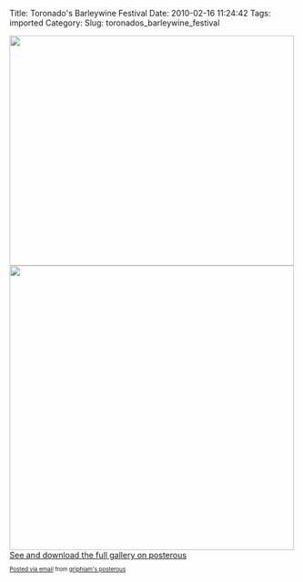 Title: Toronado's Barleywine Festival
Date: 2010-02-16 11:24:42
Tags: imported
Category: 
Slug: toronados_barleywine_festival

<div class='posterous_autopost'><a href='http://posterous.com/getfile/files.posterous.com/griphiam/EgX0XduksudHoyKdXF1Q6cLpFwBIgiq4Q9nBXYUD4vBqXlTlTDE7jCcb40vQ/photo.jpg'><img src="http://posterous.com/getfile/files.posterous.com/griphiam/KJEjSer27vorRbKGkYfOwLrsMS0RsGpNtsTfWPhHorovWJXWd1fYlBCSF79J/photo.jpg.scaled.500.jpg" width="500" height="404"/></a> <a href='http://posterous.com/getfile/files.posterous.com/griphiam/H9la4m3C1ysAk6AHjupMo3RHCfVLUx6NEv1rTqIf045V80eQRtp1bOon8eIH/photo_2.jpg'><img src="http://posterous.com/getfile/files.posterous.com/griphiam/qcidxhXqXRUgqnBhtUvMUBZ0VVEX6FX5WgKFiYTlH7xO0pwveRkP3IVCXBMr/photo_2.jpg.scaled.500.jpg" width="500" height="500"/></a> <div><a href='http://griphiam.posterous.com/toronados-barleywine-festival'>See and download the full gallery on posterous</a></div>      <p style="font-size: 10px;">  <a href="http://posterous.com">Posted via email</a>   from <a href="http://griphiam.posterous.com/toronados-barleywine-festival">griphiam's posterous</a>  </p>  </div>
